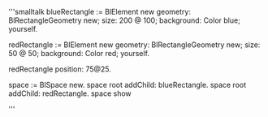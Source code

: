 '''smalltalk
blueRectangle := BlElement new
	geometry: BlRectangleGeometry  new;
	size: 200 @ 100;
	background: Color blue;
	yourself.

redRectangle := BlElement new
	geometry: BlRectangleGeometry  new;
	size: 50 @ 50;
	background: Color red; 
	yourself.
	
redRectangle position: 75@25. 

space := BlSpace new.
space root addChild: blueRectangle.
space root addChild: redRectangle.
space show

'''
